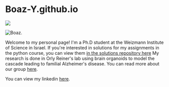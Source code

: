 # Boaz-Y.github.io
![](https://upload.wikimedia.org/wikipedia/en/thumb/3/37/Weizmann_Institute_of_Science.svg/150px-Weizmann_Institute_of_Science.svg.png)

![](https://media.licdn.com/dms/image/C4D03AQEbsju7-eNFkw/profile-displayphoto-shrink_800_800/0/1544769298521?e=1718841600&v=beta&t=ZAmb9u2OBSmlfZnjh9c9s_3kP9xIRppUroWgxgieFis "Boaz").

Welcome to my personal page! 
I'm a Ph.D student at the Weizmann Institute of Science in Israel. 
If you're interested in solutions for my assignments in the python course, you can view them [in the solutions repository here](https://github.com/Boaz-Y/Solutions)
My research is done in Orly Reiner's lab using brain organoids to model the cascade leading to familial Alzheimer's disease. You can read more about our group [here](https://www.weizmann.ac.il/molgen/Reiner/home).

You can view my linkedin [here](https://www.linkedin.com/in/boaz-yaari/).



